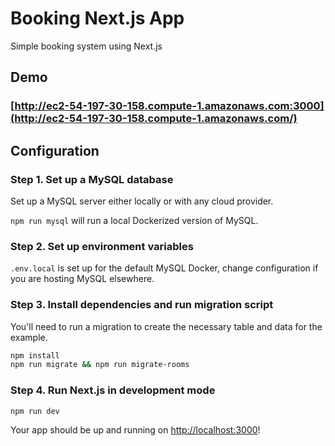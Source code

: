 # Booking Next.js App

Simple booking system using Next.js

## Demo

### [http://ec2-54-197-30-158.compute-1.amazonaws.com:3000](http://ec2-54-197-30-158.compute-1.amazonaws.com/)

## Configuration

### Step 1. Set up a MySQL database

Set up a MySQL server either locally or with any cloud provider.

`npm run mysql` will run a local Dockerized version of MySQL.

### Step 2. Set up environment variables

`.env.local` is set up for the default MySQL Docker, change configuration if you are hosting MySQL elsewhere.

### Step 3. Install dependencies and run migration script

You'll need to run a migration to create the necessary table and data for the example.

```bash
npm install
npm run migrate && npm run migrate-rooms
```

### Step 4. Run Next.js in development mode

```bash
npm run dev
```

Your app should be up and running on [http://localhost:3000](http://localhost:3000)!
